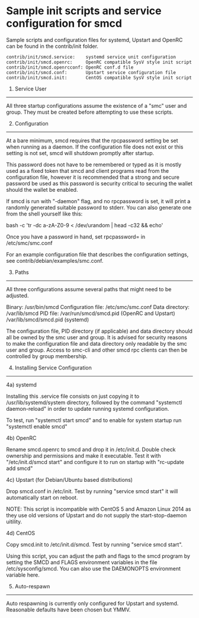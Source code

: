 Sample init scripts and service configuration for smcd
==========================================================

Sample scripts and configuration files for systemd, Upstart and OpenRC
can be found in the contrib/init folder.

    contrib/init/smcd.service:    systemd service unit configuration
    contrib/init/smcd.openrc:     OpenRC compatible SysV style init script
    contrib/init/smcd.openrcconf: OpenRC conf.d file
    contrib/init/smcd.conf:       Upstart service configuration file
    contrib/init/smcd.init:       CentOS compatible SysV style init script

1. Service User
---------------------------------

All three startup configurations assume the existence of a "smc" user
and group.  They must be created before attempting to use these scripts.

2. Configuration
---------------------------------

At a bare minimum, smcd requires that the rpcpassword setting be set
when running as a daemon.  If the configuration file does not exist or this
setting is not set, smcd will shutdown promptly after startup.

This password does not have to be remembered or typed as it is mostly used
as a fixed token that smcd and client programs read from the configuration
file, however it is recommended that a strong and secure password be used
as this password is security critical to securing the wallet should the
wallet be enabled.

If smcd is run with "-daemon" flag, and no rpcpassword is set, it will
print a randomly generated suitable password to stderr.  You can also
generate one from the shell yourself like this:

bash -c 'tr -dc a-zA-Z0-9 < /dev/urandom | head -c32 && echo'

Once you have a password in hand, set rpcpassword= in /etc/smc/smc.conf

For an example configuration file that describes the configuration settings,
see contrib/debian/examples/smc.conf.

3. Paths
---------------------------------

All three configurations assume several paths that might need to be adjusted.

Binary:              /usr/bin/smcd
Configuration file:  /etc/smc/smc.conf
Data directory:      /var/lib/smcd
PID file:            /var/run/smcd/smcd.pid (OpenRC and Upstart)
                     /var/lib/smcd/smcd.pid (systemd)

The configuration file, PID directory (if applicable) and data directory
should all be owned by the smc user and group.  It is advised for security
reasons to make the configuration file and data directory only readable by the
smc user and group.  Access to smc-cli and other smcd rpc clients
can then be controlled by group membership.

4. Installing Service Configuration
-----------------------------------

4a) systemd

Installing this .service file consists on just copying it to
/usr/lib/systemd/system directory, followed by the command
"systemctl daemon-reload" in order to update running systemd configuration.

To test, run "systemctl start smcd" and to enable for system startup run
"systemctl enable smcd"

4b) OpenRC

Rename smcd.openrc to smcd and drop it in /etc/init.d.  Double
check ownership and permissions and make it executable.  Test it with
"/etc/init.d/smcd start" and configure it to run on startup with
"rc-update add smcd"

4c) Upstart (for Debian/Ubuntu based distributions)

Drop smcd.conf in /etc/init.  Test by running "service smcd start"
it will automatically start on reboot.

NOTE: This script is incompatible with CentOS 5 and Amazon Linux 2014 as they
use old versions of Upstart and do not supply the start-stop-daemon uitility.

4d) CentOS

Copy smcd.init to /etc/init.d/smcd. Test by running "service smcd start".

Using this script, you can adjust the path and flags to the smcd program by
setting the SMCD and FLAGS environment variables in the file
/etc/sysconfig/smcd. You can also use the DAEMONOPTS environment variable here.

5. Auto-respawn
-----------------------------------

Auto respawning is currently only configured for Upstart and systemd.
Reasonable defaults have been chosen but YMMV.
